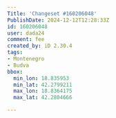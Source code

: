 ```yaml
---
Title: 'Changeset #160206048'
PublishDate: 2024-12-12T12:28:33Z
id: 160206048
user: dada24
comment: fee
created_by: iD 2.30.4
tags:
- Montenegro
- Budva
bbox:
  min_lon: 18.835953
  min_lat: 42.2799211
  max_lon: 18.8364175
  max_lat: 42.2804666

---
```


